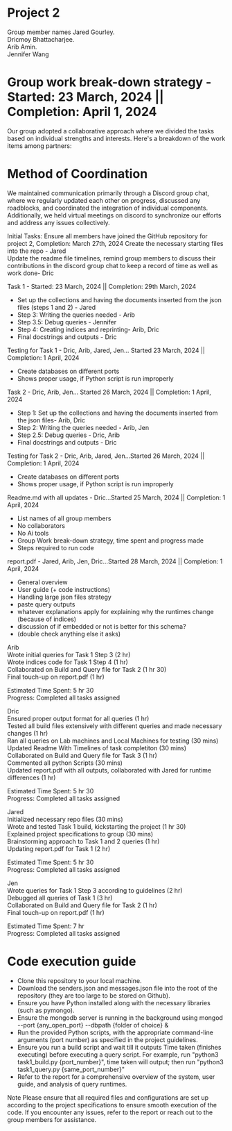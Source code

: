 # Project 2 
Group member names
  Jared Gourley. <br />
  Dricmoy Bhattacharjee.  <br />
  Arib Amin. <br />
  Jennifer Wang <br />

# Group work break-down strategy - Started: 23 March, 2024 || Completion: April 1, 2024
Our group adopted a collaborative approach where we divided the tasks based on individual strengths and interests. Here's a breakdown of the work items among partners:

# Method of Coordination 
We maintained communication primarily through a Discord group chat, where we regularly updated each other on progress, discussed any roadblocks, and coordinated the integration of individual components. Additionally, we held virtual meetings on discord to synchronize our efforts and address any issues collectively. <br />

Initial Tasks:
Ensure all members have joined the GitHub repository for project 2, Completion: March 27th, 2024
Create the necessary starting files into the repo - Jared <br />
Update the readme file timelines, remind group members to discuss their contributions in the discord group chat to keep a record of time as well as work done- Dric <br />

Task 1 - Started: 23 March, 2024 || Completion: 29th March, 2024<br />
- Set up the collections and having the documents inserted from the json files (steps 1 and 2) - Jared <br />
- Step 3: Writing the queries needed - Arib <br />
- Step 3.5: Debug queries - Jennifer <br />
- Step 4: Creating indices and reprinting- Arib, Dric <br />
- Final docstrings and outputs - Dric <br /> 

Testing for Task 1 - Dric, Arib, Jared, Jen... Started 23 March, 2024 || Completion: 1 April, 2024<br />
- Create databases on different ports <br />
- Shows proper usage, if Python script is run improperly <br />

Task 2 - Dric, Arib, Jen... Started 26 March, 2024 || Completion: 1 April, 2024 <br />
- Step 1: Set up the collections and having the documents inserted from the json files- Arib, Dric <br />
- Step 2: Writing the queries needed - Arib, Jen <br />
- Step 2.5: Debug queries - Dric, Arib <br />
- Final docstrings and outputs - Dric <br /> 

Testing for Task 2 - Dric, Arib, Jared, Jen...Started 26 March, 2024 || Completion: 1 April, 2024 <br />
- Create databases on different ports <br />
- Shows proper usage, if Python script is run improperly <br />

Readme.md with all updates - Dric...Started 25 March, 2024 || Completion: 1 April, 2024<br />
- List names of all group members
- No collaborators
- No Ai tools
- Group Work break-down strategy, time spent and progress made
- Steps required to run code

report.pdf - Jared, Arib, Jen, Dric...Started 28 March, 2024 || Completion: 1 April, 2024<br />
- General overview 
- User guide (+ code instructions) 
- Handling large json files strategy
- paste query outputs 
- whatever explanations apply for explaining why the runtimes change (because of indices)
- discussion of if embedded or not is better for this schema?
- (double check anything else it asks)

Arib <br />
Wrote initial queries for Task 1 Step 3 (2 hr)<br />
Wrote indices code for Task 1 Step 4 (1 hr) <br />
Collaborated on Build and Query file for Task 2 (1 hr 30)<br />
Final touch-up on report.pdf (1 hr) <br />

Estimated Time Spent: 5 hr 30 <br />
Progress: Completed all tasks assigned

Dric <br />
Ensured proper output format for all queries (1 hr)<br />
Tested all build files extensively with different queries and made necessary changes (1 hr)<br />
Ran all queries on Lab machines and Local Machines for testing (30 mins)<br />
Updated Readme With Timelines of task completiton (30 mins) <br />
Collaborated on Build and Query file for Task 3 (1 hr)<br />
Commented all python Scripts (30 mins)<br />
Updated report.pdf with all outputs, collaborated with Jared for runtime differences (1 hr)<br />

Estimated Time Spent: 5 hr 30<br />
Progress: Completed all tasks assigned

Jared <br />
Initialized necessary repo files (30 mins)<br />
Wrote and tested Task 1 build, kickstarting the project (1 hr 30) <br />
Explained project specifications to group (30 mins)<br />
Brainstorming approach to Task 1 and 2 queries (1 hr)<br />
Updating report.pdf for Task 1 (2 hr)<br />

Estimated Time Spent: 5 hr 30 <br />
Progress: Completed all tasks assigned <br />

Jen <br />
Wrote queries for Task 1 Step 3 according to guidelines (2 hr)<br />
Debugged all queries of Task 1 (3 hr) <br />
Collaborated on Build and Query file for Task 2 (1 hr) <br />
Final touch-up on report.pdf (1 hr)<br />

Estimated Time Spent: 7 hr <br />
Progress: Completed all tasks assigned  <br />

# Code execution guide
- Clone this repository to your local machine.
- Download the senders.json and messages.json file into the root of the repository (they are too large to be stored on Github).
- Ensure you have Python installed along with the necessary libraries (such as pymongo). 
- Ensure the mongodb server is running in the background using mongod --port {any_open_port} --dbpath {folder of choice} & 
- Run the provided Python scripts, with the appropriate command-line arguments (port number) as specified in the project guidelines. 
- Ensure you run a build script and wait till it outputs Time taken (finishes executing) before executing a query script. For example, run "python3 task1_build.py {port_number}", time taken will output; then run "python3 task1_query.py {same_port_number}" 
- Refer to the report for a comprehensive overview of the system, user guide, and analysis of query runtimes. 

Note
Please ensure that all required files and configurations are set up according to the project specifications to ensure smooth execution of the code. If you encounter any issues, refer to the report or reach out to the group members for assistance. <br />
